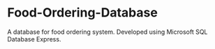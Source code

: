 # Food-Ordering-Database
A database for food ordering system. Developed using Microsoft SQL Database Express.

